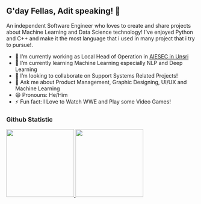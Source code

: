 ## G'day Fellas, Adit speaking! 👋

An independent Software Engineer who loves to create and share projects about Machine Learning and Data Science technology! I've enjoyed Python and C++ and make it the most language that i used in many project that i try to pursue!.

- 🔭 I’m currently working as Local Head of Operation in <a href="https://aiesec.org/">AIESEC in Unsri</a>
- 🌱 I’m currently learning Machine Learning especially NLP and Deep Learning
- 👯 I’m looking to collaborate on Support Systems Related Projects!
- 💬 Ask me about Product Management, Graphic Designing, UI/UX and Machine Learning
- 😄 Pronouns: He/Him
- ⚡ Fun fact: I Love to Watch WWE and Play some Video Games!

### Github Statistic
<p align="left">
<a href="https://github.com/Bayhaqieee">
  <img height="180em" src="https://github-readme-stats-eight-theta.vercel.app/api?username=Bayhaqieee&show_icons=true&theme=algolia&include_all_commits=true&count_private=true"/>
  <img height="180em" src="https://github-readme-stats-eight-theta.vercel.app/api/top-langs/?username=Bayhaqieee&layout=compact&langs_count=8&theme=algolia"/>
</a>
</p>

<!--
**Bayhaqieee/Bayhaqieee** is a ✨ _special_ ✨ repository because its `README.md` (this file) appears on your GitHub profile.

Here are some ideas to get you started:

- 🔭 I’m currently working on ...
- 🌱 I’m currently learning ...
- 👯 I’m looking to collaborate on ...
- 🤔 I’m looking for help with ...
- 💬 Ask me about ...
- 📫 How to reach me: ...
- 😄 Pronouns: ...
- ⚡ Fun fact: ...
-->
